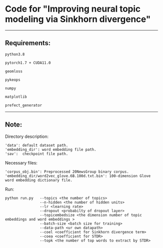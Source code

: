 # Code for "Improving neural topic modeling via Sinkhorn divergence"

--- 

## Requirements:
	python3.8	

	pytorch1.7 + CUDA11.0

	geomloss

	pykeops

	numpy

	matplotlib

	prefect_generator

---


## Note:

Directory description:

	'data': default dataset path.
	'embedding_dir': word embedding file path. 
	'sav':  checkpoint file path. 

Necessary files:

	'corpus_obj.bin': Preprocessed 20NewsGroup binary corpus.
	'embedding_dir/word2vec_glove.6B.100d.txt.bin': 100-dimension Glove word embedding dictionary file.

Run:
	
	python run.py 	--topics <the number of topics>
					--n-hidden <the number of hidden units>
				  	--lr <learning rate>
					--dropout <probabilty of dropout layer>
					--topicembedsize <the dimension number of topic embeddings and word embeddings >
					--batch-size <batch size for training>
					--data-path <ur own datapath>
					--coel <coefficient for Sinkhorn divergence term>
					--coea <coefficient for STDR>
					--topk <the number of top words to extract by STDR>
